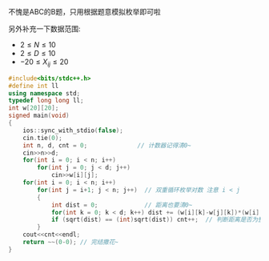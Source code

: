不愧是ABC的B题，只用根据题意模拟枚举即可啦

另外补充一下数据范围:
- $2 \leq N \leq 10$
- $2 \leq D \leq 10$
- $-20 \leq X_{ij} \leq 20$

```cpp
#include<bits/stdc++.h>
#define int ll
using namespace std;
typedef long long ll;
int w[20][20];
signed main(void)
{
	ios::sync_with_stdio(false);
	cin.tie(0);
	int n, d, cnt = 0;              // 计数器记得清0~ 
	cin>>n>>d;
	for(int i = 0; i < n; i++)
		for(int j = 0; j < d; j++)
			cin>>w[i][j];
	for(int i = 0; i < n; i++)
		for(int j = i+1; j < n; j++)  // 双重循环枚举对数 注意 i < j 
		{
			int dist = 0;             // 距离也要清0~ 
			for(int k = 0; k < d; k++) dist += (w[i][k]-w[j][k])*(w[i][k]-w[j][k]);
			if (sqrt(dist) == (int)sqrt(dist)) cnt++;  // 判断距离是否为整数~
		}
	cout<<cnt<<endl;
	return ~~(0-0); // 完结撒花~
}
```
